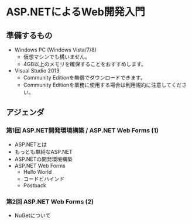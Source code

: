 
# ASP.NETによるWeb開発入門

## 準備するもの

* Windows PC (Windows Vista/7/8)
  - 仮想マシンでも構いません。
  - 4GB以上のメモリを確保することをおすすめします。
* Visual Studio 2013
  - Community Editionを無償でダウンロードできます。
  - Community Editionを業務に使用する場合は利用規約に注意してください。

## アジェンダ

### 第1回 ASP.NET開発環境構築 / ASP.NET Web Forms (1)

* ASP.NETとは
* もっとも単純なASP.NET
* ASP.NETの開発環境構築
* ASP.NET Web Forms
  - Hello World
  - コードビハインド
  - Postback


### 第2回 ASP.NET Web Forms (2)

* NuGetについて

